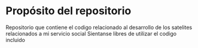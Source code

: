 # Propósito del repositorio
Repositorio que contiene el codigo relacionado al desarrollo de los satelites relacionados a mi servicio social
Sientanse libres de utilizar el codigo incluido
